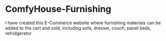 # ComfyHouse-Furnishing
I have created this E-Commerce website where furnishing materials can be added to the cart and sold, including sofa, dresser, couch, panel beds, refridgerator
